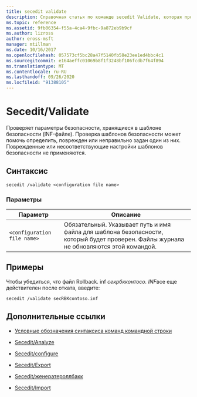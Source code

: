 ```yaml
---
title: secedit validate
description: Справочная статья по команде secedit Validate, которая проверяет параметры безопасности, хранящиеся в шаблоне безопасности.
ms.topic: reference
ms.assetid: 9fb06354-f55a-4ca4-9fbc-9a872eb9b9cf
ms.author: lizross
author: eross-msft
manager: mtillman
ms.date: 10/16/2017
ms.openlocfilehash: 057573cf5bc28a47f5140fb58e23ee1ed4bbc4c1
ms.sourcegitcommit: e164aeffc01069b8f1f3248bf106fcdb7f64f894
ms.translationtype: MT
ms.contentlocale: ru-RU
ms.lasthandoff: 09/26/2020
ms.locfileid: "91388105"
---
```

# <a name="secedit-validate"></a>Secedit/Validate

Проверяет параметры безопасности, хранящиеся в шаблоне безопасности (INF-файле). Проверка шаблонов безопасности может помочь определить, поврежден или неправильно задан один из них. Поврежденные или несоответствующие настройки шаблонов безопасности не применяются.

## <a name="syntax"></a>Синтаксис

```
secedit /validate <configuration file name>
```

### <a name="parameters"></a>Параметры

| Параметр | Описание |
|--|--|
| `<configuration file name>` | Обязательный. Указывает путь и имя файла для шаблона безопасности, который будет проверен. Файлы журнала не обновляются этой командой. |

## <a name="examples"></a>Примеры

Чтобы убедиться, что файл Rollback. inf *секрбкконтосо. INF*все еще действителен после отката, введите:

```
secedit /validate secRBKcontoso.inf
```

## <a name="additional-references"></a>Дополнительные ссылки

- [Условные обозначения синтаксиса команд командной строки](command-line-syntax-key.md)

- [Secedit/Analyze](secedit-analyze.md)

- [Secedit/configure](secedit-configure.md)

- [Secedit/Export](secedit-export.md)

- [Secedit/женератероллбакк](secedit-generaterollback.md)

- [Secedit/Import](secedit-import.md)